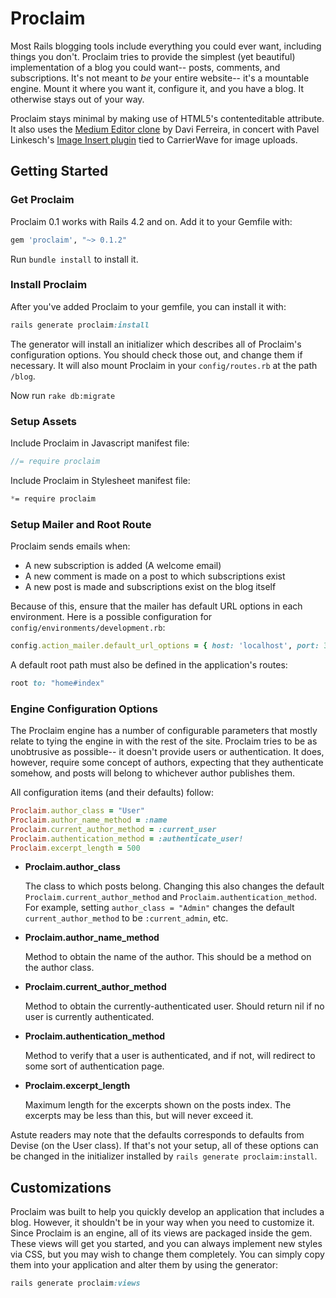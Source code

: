 # Proclaim

Most Rails blogging tools include everything you could ever want, including
things you don't. Proclaim tries to provide the simplest (yet beautiful)
implementation of a blog you could want-- posts, comments, and subscriptions.
It's not meant to *be* your entire website-- it's a mountable engine. Mount it
where you want it, configure it, and you have a blog. It otherwise stays out of
your way.

Proclaim stays minimal by making use of HTML5's contenteditable attribute. It
also uses the
[Medium Editor clone](https://github.com/daviferreira/medium-editor) by Davi
Ferreira, in concert with Pavel Linkesch's
[Image Insert plugin](https://github.com/orthes/medium-editor-insert-plugin)
tied to CarrierWave for image uploads.

## Getting Started

### Get Proclaim

Proclaim 0.1 works with Rails 4.2 and on. Add it to your Gemfile with:

```ruby
gem 'proclaim', "~> 0.1.2"
```

Run `bundle install` to install it.


### Install Proclaim

After you've added Proclaim to your gemfile, you can install it with:

```ruby
rails generate proclaim:install
```

The generator will install an initializer which describes all of Proclaim's
configuration options. You should check those out, and change them if necessary.
It will also mount Proclaim in your `config/routes.rb` at the path `/blog`.

Now run `rake db:migrate`


### Setup Assets

Include Proclaim in Javascript manifest file:

```javascript
//= require proclaim
```

Include Proclaim in Stylesheet manifest file:

```scss
*= require proclaim
```


### Setup Mailer and Root Route

Proclaim sends emails when:

- A new subscription is added (A welcome email)
- A new comment is made on a post to which subscriptions exist
- A new post is made and subscriptions exist on the blog itself

Because of this, ensure that the mailer has default URL options in each
environment. Here is a possible configuration for
`config/environments/development.rb`:

```ruby
config.action_mailer.default_url_options = { host: 'localhost', port: 3000 }
```

A default root path must also be defined in the application's routes:

```ruby
root to: "home#index"
```


### Engine Configuration Options

The Proclaim engine has a number of configurable parameters that mostly relate
to tying the engine in with the rest of the site. Proclaim tries to be as
unobtrusive as possible-- it doesn't provide users or authentication. It does,
however, require some concept of authors, expecting that they authenticate
somehow, and posts will belong to whichever author publishes them.

All configuration items (and their defaults) follow:

```ruby
Proclaim.author_class = "User"
Proclaim.author_name_method = :name
Proclaim.current_author_method = :current_user
Proclaim.authentication_method = :authenticate_user!
Proclaim.excerpt_length = 500
```

- **Proclaim.author_class**

  The class to which posts belong. Changing this also changes the default
  `Proclaim.current_author_method` and `Proclaim.authentication_method`. For
  example, setting `author_class = "Admin"` changes the default
  `current_author_method` to be `:current_admin`, etc.

- **Proclaim.author_name_method**

  Method to obtain the name of the author. This should be a method on the author
  class.

- **Proclaim.current_author_method**

  Method to obtain the currently-authenticated user. Should return nil if no
  user is currently authenticated.

- **Proclaim.authentication_method**

  Method to verify that a user is authenticated, and if not, will redirect to
  some sort of authentication page.

- **Proclaim.excerpt_length**

  Maximum length for the excerpts shown on the posts index. The excerpts may be
  less than this, but will never exceed it.

Astute readers may note that the defaults corresponds to defaults from Devise (on
the User class). If that's not your setup, all of these options can be changed
in the initializer installed by `rails generate proclaim:install`.


## Customizations

Proclaim was built to help you quickly develop an application that includes a
blog. However, it shouldn't be in your way when you need to customize it. Since
Proclaim is an engine, all of its views are packaged inside the gem. These views
will get you started, and you can always implement new styles via CSS, but you
may wish to change them completely. You can simply copy them into your
application and alter them by using the generator:

```ruby
rails generate proclaim:views
```
